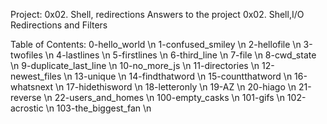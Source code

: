 Project: 0x02. Shell, redirections 
Answers to the project 0x02. Shell,I/O Redirections and Filters

Table of Contents:
0-hello_world \n
1-confused_smiley \n
2-hellofile \n
3-twofiles \n
4-lastlines \n
5-firstlines \n
6-third_line \n
7-file \n
8-cwd_state \n
9-duplicate_last_line \n
10-no_more_js \n
11-directories \n
12-newest_files \n
13-unique \n
14-findthatword \n
15-countthatword \n
16-whatsnext \n
17-hidethisword \n
18-letteronly \n
19-AZ \n
20-hiago \n
21-reverse \n
22-users_and_homes \n
100-empty_casks \n
101-gifs \n
102-acrostic \n
103-the_biggest_fan \n
